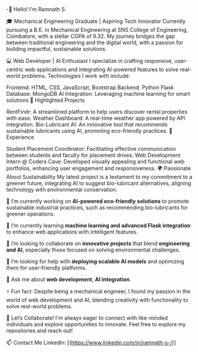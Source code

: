 -👋 Hello! I'm Ramnath S.

🎓 Mechanical Engineering Graduate | Aspiring Tech Innovator
Currently pursuing a B.E. in Mechanical Engineering at SNS College of Engineering, Coimbatore, with a stellar CGPA of 9.32. My journey bridges the gap between traditional engineering and the digital world, with a passion for building impactful, sustainable solutions.

💻 Web Developer | AI Enthusiast
I specialize in crafting responsive, user-centric web applications and integrating AI-powered features to solve real-world problems. Technologies I work with include:

Frontend: HTML, CSS, JavaScript, Bootstrap
Backend: Python Flask
Database: MongoDB
AI Integration: Leveraging machine learning for smart solutions
🌟 Highlighted Projects

RentFindr: A streamlined platform to help users discover rental properties with ease.
Weather Dashboard: A real-time weather app powered by API integration.
Bio-Lubricant AI: An innovative tool that recommends sustainable lubricants using AI, promoting eco-friendly practices.
🤝 Experience

Student Placement Coordinator: Facilitating effective communication between students and faculty for placement drives.
Web Development Intern @ Coders Cave: Developed visually appealing and functional web portfolios, enhancing user engagement and responsiveness.
🌍 Passionate About Sustainability
My latest project is a testament to my commitment to a greener future, integrating AI to suggest bio-lubricant alternatives, aligning technology with environmental conservation.

🔭 I’m currently working on **AI-powered eco-friendly solutions** to promote sustainable industrial practices, such as recommending bio-lubricants for greener operations.  

🌱 I’m currently learning **machine learning and advanced Flask integration** to enhance web applications with intelligent features.  

👯 I’m looking to collaborate on **innovative projects** that blend **engineering and AI**, especially those focused on solving environmental challenges.  

🤔 I’m looking for help with **deploying scalable AI models** and optimizing them for user-friendly platforms.  

💬 Ask me about **web development**, **AI integration**.  

⚡ Fun fact: Despite being a mechanical engineer, I found my passion in the world of web development and AI, blending creativity with functionality to solve real-world problems.  

🚀 Let’s Collaborate!
I'm always eager to connect with like-minded individuals and explore opportunities to innovate. Feel free to explore my repositories and reach out!

📫 Contact Me
LinkedIn: [(https://www.linkedin.com/in/ramnath-s-/)]

